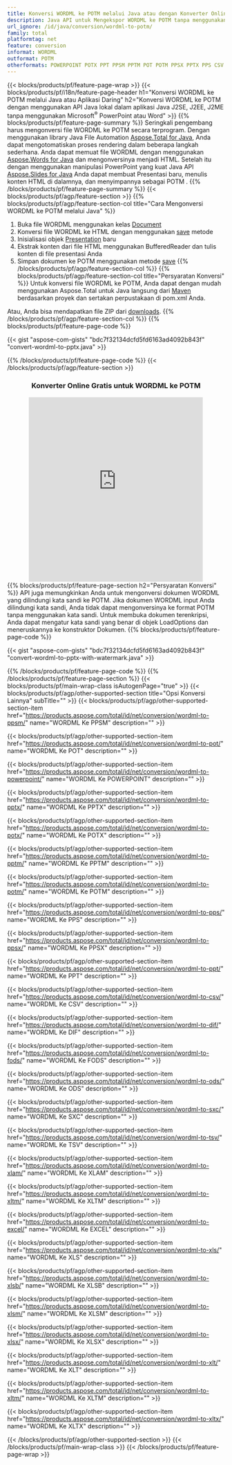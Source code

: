 ```yaml
---
title: Konversi WORDML ke POTM melalui Java atau dengan Konverter Online gratis 
description: Java API untuk Mengekspor WORDML ke POTM tanpa menggunakan Microsoft Word atau PowerPoint atau daring. Uji konverter online POT ke CSV gratis dengan cepat sebelum mengintegrasikan kode. 
url_ignore: /id/java/conversion/wordml-to-potm/
family: total
platformtag: net
feature: conversion
informat: WORDML
outformat: POTM
otherformats: POWERPOINT POTX PPT PPSM PPTM POT POTM PPSX PPTX PPS CSV DIF FODS ODS SXC TSV XLAM XLTM EXCEL XLS XLSB XLSM XLSX XLT XLTM XLTX
---
```

{{< blocks/products/pf/feature-page-wrap >}}
{{< blocks/products/pf/i18n/feature-page-header h1="Konversi WORDML ke POTM melalui Java atau Aplikasi Daring" h2="Konversi WORDML ke POTM dengan menggunakan API Java lokal dalam aplikasi Java J2SE, J2EE, J2ME tanpa menggunakan Microsoft<sup>&reg;</sup> PowerPoint atau Word" >}}
{{% blocks/products/pf/feature-page-summary %}}
Seringkali pengembang harus mengonversi file WORDML ke POTM secara terprogram. Dengan menggunakan library Java File Automation [Aspose.Total for Java](https://products.aspose.com/total/java/), Anda dapat mengotomatiskan proses rendering dalam beberapa langkah sederhana. Anda dapat memuat file WORDML dengan menggunakan [Aspose.Words for Java](https://products.aspose.com/words/java/) dan mengonversinya menjadi HTML. Setelah itu dengan menggunakan manipulasi PowerPoint yang kuat Java API [Aspose.Slides for Java](https://products.aspose.com/slides/java/) Anda dapat membuat Presentasi baru, menulis konten HTML di dalamnya, dan menyimpannya sebagai POTM .
{{% /blocks/products/pf/feature-page-summary  %}}
{{< blocks/products/pf/agp/feature-section >}}
{{% blocks/products/pf/agp/feature-section-col title="Cara Mengonversi WORDML ke POTM melalui Java" %}}
1. Buka file WORDML menggunakan kelas [Document](https://reference.aspose.com/words/java/com.aspose.words/Document)
2. Konversi file WORDML ke HTML dengan menggunakan [save](https://reference.aspose.com/words/java/com.aspose.words/Document#save(java.lang.String,com.aspose.words.SaveOptions)) metode
3. Inisialisasi objek [Presentation](https://reference.aspose.com/slides/java/com.aspose.slides/Presentation) baru
5. Ekstrak konten dari file HTML menggunakan BufferedReader dan tulis konten di file presentasi Anda
6. Simpan dokumen ke POTM menggunakan metode [save](https://reference.aspose.com/slides/java/com.aspose.slides/Presentation#save-java.io.OutputStream-int-)
{{% /blocks/products/pf/agp/feature-section-col %}}
{{% blocks/products/pf/agp/feature-section-col title="Persyaratan Konversi" %}}
Untuk konversi file WORDML ke POTM, Anda dapat dengan mudah menggunakan Aspose.Total untuk Java langsung dari [Maven](https://releases.aspose.com/total/java/) berdasarkan proyek dan sertakan perpustakaan di pom.xml Anda.

Atau, Anda bisa mendapatkan file ZIP dari [downloads](https://releases.aspose.com/total/java).
{{% /blocks/products/pf/agp/feature-section-col %}}
{{% blocks/products/pf/feature-page-code %}}

{{< gist "aspose-com-gists" "bdc7f32134dcfd5fd6163ad4092b843f" "convert-wordml-to-pptx.java" >}}


{{% /blocks/products/pf/feature-page-code %}}
{{< /blocks/products/pf/agp/feature-section >}}
<div class="container-fluid agp-content bg-white aboutfile box-1 vh100 section nopbtm">
<div class=container>
<div class=row>
<div class="demobox tc col-md-12 padding-0" align="center">

<h3>Konverter Online Gratis untuk WORDML ke POTM</h3>

<iframe style="border: none; height: 426px;" scrolling="no" src="https://total-conversion-app-65z5r2lp.qa.k8s.dynabic.com/?to=potm&from=wordml" id="child-iframe" width="80%"></iframe>

</div></div>
</div></div>
{{% blocks/products/pf/feature-page-section  h2="Persyaratan Konversi" %}}
API juga memungkinkan Anda untuk mengonversi dokumen WORDML yang dilindungi kata sandi ke POTM. Jika dokumen WORDML input Anda dilindungi kata sandi, Anda tidak dapat mengonversinya ke format POTM tanpa menggunakan kata sandi. Untuk membuka dokumen terenkripsi, Anda dapat mengatur kata sandi yang benar di objek LoadOptions dan meneruskannya ke konstruktor Dokumen.  
{{% blocks/products/pf/feature-page-code %}}

{{< gist "aspose-com-gists" "bdc7f32134dcfd5fd6163ad4092b843f" "convert-wordml-to-pptx-with-watermark.java" >}}

{{% /blocks/products/pf/feature-page-code  %}}
{{% /blocks/products/pf/feature-page-section %}}
{{< blocks/products/pf/main-wrap-class isAutogenPage="true" >}}
{{< blocks/products/pf/agp/other-supported-section title="Opsi Konversi Lainnya" subTitle="" >}}
{{< blocks/products/pf/agp/other-supported-section-item href="https://products.aspose.com/total/id/net/conversion/wordml-to-ppsm/" name="WORDML Ke PPSM" description="" >}}

{{< blocks/products/pf/agp/other-supported-section-item href="https://products.aspose.com/total/id/net/conversion/wordml-to-pot/" name="WORDML Ke POT" description="" >}}

{{< blocks/products/pf/agp/other-supported-section-item href="https://products.aspose.com/total/id/net/conversion/wordml-to-powerpoint/" name="WORDML Ke POWERPOINT" description="" >}}

{{< blocks/products/pf/agp/other-supported-section-item href="https://products.aspose.com/total/id/net/conversion/wordml-to-pptx/" name="WORDML Ke PPTX" description="" >}}

{{< blocks/products/pf/agp/other-supported-section-item href="https://products.aspose.com/total/id/net/conversion/wordml-to-potx/" name="WORDML Ke POTX" description="" >}}

{{< blocks/products/pf/agp/other-supported-section-item href="https://products.aspose.com/total/id/net/conversion/wordml-to-pptm/" name="WORDML Ke PPTM" description="" >}}

{{< blocks/products/pf/agp/other-supported-section-item href="https://products.aspose.com/total/id/net/conversion/wordml-to-potm/" name="WORDML Ke POTM" description="" >}}

{{< blocks/products/pf/agp/other-supported-section-item href="https://products.aspose.com/total/id/net/conversion/wordml-to-pps/" name="WORDML Ke PPS" description="" >}}

{{< blocks/products/pf/agp/other-supported-section-item href="https://products.aspose.com/total/id/net/conversion/wordml-to-ppsx/" name="WORDML Ke PPSX" description="" >}}

{{< blocks/products/pf/agp/other-supported-section-item href="https://products.aspose.com/total/id/net/conversion/wordml-to-ppt/" name="WORDML Ke PPT" description="" >}}

{{< blocks/products/pf/agp/other-supported-section-item href="https://products.aspose.com/total/id/net/conversion/wordml-to-csv/" name="WORDML Ke CSV" description="" >}}

{{< blocks/products/pf/agp/other-supported-section-item href="https://products.aspose.com/total/id/net/conversion/wordml-to-dif/" name="WORDML Ke DIF" description="" >}}

{{< blocks/products/pf/agp/other-supported-section-item href="https://products.aspose.com/total/id/net/conversion/wordml-to-fods/" name="WORDML Ke FODS" description="" >}}

{{< blocks/products/pf/agp/other-supported-section-item href="https://products.aspose.com/total/id/net/conversion/wordml-to-ods/" name="WORDML Ke ODS" description="" >}}

{{< blocks/products/pf/agp/other-supported-section-item href="https://products.aspose.com/total/id/net/conversion/wordml-to-sxc/" name="WORDML Ke SXC" description="" >}}

{{< blocks/products/pf/agp/other-supported-section-item href="https://products.aspose.com/total/id/net/conversion/wordml-to-tsv/" name="WORDML Ke TSV" description="" >}}

{{< blocks/products/pf/agp/other-supported-section-item href="https://products.aspose.com/total/id/net/conversion/wordml-to-xlam/" name="WORDML Ke XLAM" description="" >}}

{{< blocks/products/pf/agp/other-supported-section-item href="https://products.aspose.com/total/id/net/conversion/wordml-to-xltm/" name="WORDML Ke XLTM" description="" >}}

{{< blocks/products/pf/agp/other-supported-section-item href="https://products.aspose.com/total/id/net/conversion/wordml-to-excel/" name="WORDML Ke EXCEL" description="" >}}

{{< blocks/products/pf/agp/other-supported-section-item href="https://products.aspose.com/total/id/net/conversion/wordml-to-xls/" name="WORDML Ke XLS" description="" >}}

{{< blocks/products/pf/agp/other-supported-section-item href="https://products.aspose.com/total/id/net/conversion/wordml-to-xlsb/" name="WORDML Ke XLSB" description="" >}}

{{< blocks/products/pf/agp/other-supported-section-item href="https://products.aspose.com/total/id/net/conversion/wordml-to-xlsm/" name="WORDML Ke XLSM" description="" >}}

{{< blocks/products/pf/agp/other-supported-section-item href="https://products.aspose.com/total/id/net/conversion/wordml-to-xlsx/" name="WORDML Ke XLSX" description="" >}}

{{< blocks/products/pf/agp/other-supported-section-item href="https://products.aspose.com/total/id/net/conversion/wordml-to-xlt/" name="WORDML Ke XLT" description="" >}}

{{< blocks/products/pf/agp/other-supported-section-item href="https://products.aspose.com/total/id/net/conversion/wordml-to-xltm/" name="WORDML Ke XLTM" description="" >}}

{{< blocks/products/pf/agp/other-supported-section-item href="https://products.aspose.com/total/id/net/conversion/wordml-to-xltx/" name="WORDML Ke XLTX" description="" >}}


{{< /blocks/products/pf/agp/other-supported-section >}}
{{< /blocks/products/pf/main-wrap-class >}}
{{< /blocks/products/pf/feature-page-wrap >}}